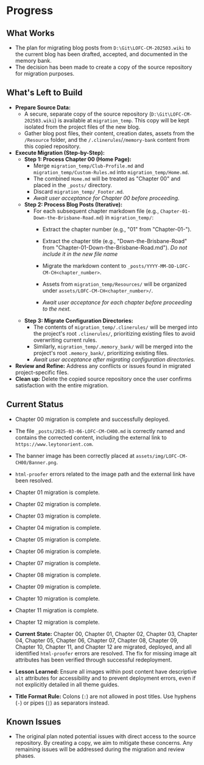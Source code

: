 # Progress

## What Works
- The plan for migrating blog posts from `D:\Git\LOFC-CM-202503.wiki` to the current blog has been drafted, accepted, and documented in the memory bank.
- The decision has been made to create a copy of the source repository for migration purposes.

## What's Left to Build
- **Prepare Source Data:**
    - A secure, separate copy of the source repository (`D:\Git\LOFC-CM-202503.wiki`) is available at `migration_temp`. This copy will be kept isolated from the project files of the new blog.
    - Gather blog post files, their content, creation dates, assets from the `/Resource` folder, and the `/.clinerules`/`/memory-bank` content from this copied repository.
- **Execute Migration (Step-by-Step):**
    - **Step 1: Process Chapter 00 (Home Page):**
        - Merge `migration_temp/Club-Profile.md` and `migration_temp/Custom-Rules.md` into `migration_temp/Home.md`.
        - The combined `Home.md` will be treated as "Chapter 00" and placed in the `_posts/` directory.
        - Discard `migration_temp/_Footer.md`.
        - *Await user acceptance for Chapter 00 before proceeding.*
    - **Step 2: Process Blog Posts (Iterative):**
        - For each subsequent chapter markdown file (e.g., `Chapter-01-Down-the-Brisbane-Road.md`) in `migration_temp/`:
            - Extract the chapter number (e.g., "01" from "Chapter-01-").
            - Extract the chapter title (e.g., "Down-the-Brisbane-Road" from "Chapter-01-Down-the-Brisbane-Road.md"). *Do not include it in the new file name*

            - Migrate the markdown content to `_posts/YYYY-MM-DD-LOFC-CM-CH<chapter_number>`.
            - Assets from `migration_temp/Resources/` will be organized under `assets/LOFC-CM-CH<chapter_number>/`.
            - *Await user acceptance for each chapter before proceeding to the next.*
    - **Step 3: Migrate Configuration Directories:**
        - The contents of `migration_temp/.clinerules/` will be merged into the project's root `.clinerules/`, prioritizing existing files to avoid overwriting current rules.
        - Similarly, `migration_temp/.memory_bank/` will be merged into the project's root `.memory_bank/`, prioritizing existing files.
        - *Await user acceptance after migrating configuration directories.*
- **Review and Refine:** Address any conflicts or issues found in migrated project-specific files.
- **Clean up:** Delete the copied source repository once the user confirms satisfaction with the entire migration.

## Current Status
- Chapter 00 migration is complete and successfully deployed.
- The file `_posts/2025-03-06-LOFC-CM-CH00.md` is correctly named and contains the corrected content, including the external link to `https://www.leytonorient.com`.
- The banner image has been correctly placed at `assets/img/LOFC-CM-CH00/Banner.png`.
- `html-proofer` errors related to the image path and the external link have been resolved.
- Chapter 01 migration is complete.
- Chapter 02 migration is complete.
- Chapter 03 migration is complete.
- Chapter 04 migration is complete.
- Chapter 05 migration is complete.
- Chapter 06 migration is complete.
- Chapter 07 migration is complete.
- Chapter 08 migration is complete.
- Chapter 09 migration is complete.
- Chapter 10 migration is complete.
- Chapter 11 migration is complete.
- Chapter 12 migration is complete.

- **Current State:** Chapter 00, Chapter 01, Chapter 02, Chapter 03, Chapter 04, Chapter 05, Chapter 06, Chapter 07, Chapter 08, Chapter 09, Chapter 10, Chapter 11, and Chapter 12 are migrated, deployed, and all identified `html-proofer` errors are resolved. The fix for missing image alt attributes has been verified through successful redeployment.
- **Lesson Learned:** Ensure all images within post content have descriptive `alt` attributes for accessibility and to prevent deployment errors, even if not explicitly detailed in all theme guides.
- **Title Format Rule:** Colons (`:`) are not allowed in post titles. Use hyphens (`-`) or pipes (`|`) as separators instead.

## Known Issues
- The original plan noted potential issues with direct access to the source repository. By creating a copy, we aim to mitigate these concerns. Any remaining issues will be addressed during the migration and review phases.
